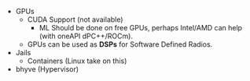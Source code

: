 - GPUs
	- CUDA Support (not available)
		- ML Should be done on free GPUs, perhaps Intel/AMD can help (with oneAPI dPC++/ROCm).
	- GPUs can be used as **DSPs** for Software Defined Radios.
- Jails
	- Containers (Linux take on this)
- bhyve (Hypervisor)